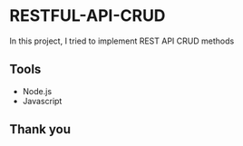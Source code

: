 # RESTFUL-API-CRUD
In this project, I tried to implement REST API CRUD methods

## Tools
+ Node.js
+ Javascript

## Thank you
